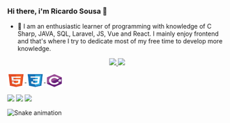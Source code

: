 ### Hi there, i'm Ricardo Sousa 👋


- 🌱 I am an enthusiastic learner of programming with knowledge of C Sharp, JAVA, SQL, Laravel, JS, Vue and React.
I mainly enjoy frontend and that's where I try to dedicate most of my free time to develop more knowledge.

<div align="center">
  <a href="https://github.com/senjuricardo">
  <img height="180em" src="https://github-readme-stats.vercel.app/api?username=senjuricardo&show_icons=true&theme=dracula&include_all_commits=true&count_private=true"/>
  <img height="180em" src="https://github-readme-stats.vercel.app/api/top-langs/?username=senjuricardo&layout=compact&langs_count=7&theme=dracula"/>
</div>
  <div style="display: inline_block"><br>
  <img align="center" alt="senjuricardo-HTML" height="30" width="40" src="https://raw.githubusercontent.com/devicons/devicon/master/icons/html5/html5-original.svg">
  <img align="center" alt="senjuricardo-CSS" height="30" width="40" src="https://raw.githubusercontent.com/devicons/devicon/master/icons/css3/css3-original.svg">
  <img align="center" alt="senjuricardo-Csharp" height="30" width="40" src="https://raw.githubusercontent.com/devicons/devicon/master/icons/csharp/csharp-original.svg">
</div>
  
  <div style="display: inline_block"><br>
  <a href="https://www.instagram.com/pt.ricardosousa/" target="_blank"><img src="https://img.shields.io/badge/-Instagram-%23E4405F?style=for-the-badge&logo=instagram&logoColor=white" target="_blank"></a>
  <a href = "mailto:ricardo.sousa13@hotmail.com"><img src="https://img.shields.io/badge/-Hotmail-%23333?style=for-the-badge&logo=gmail&logoColor=white" target="_blank"></a>
  <a href="https://www.linkedin.com/in/ricardo-sousa-5a4173155/" target="_blank"><img src="https://img.shields.io/badge/-LinkedIn-%230077B5?style=for-the-badge&logo=linkedin&logoColor=white" target="_blank"></a> 
  </div>
  
   
  ![Snake animation](https://github.com/senjuricardo/senjuricardo/blob/output/github-contribution-grid-snake.svg)

  
